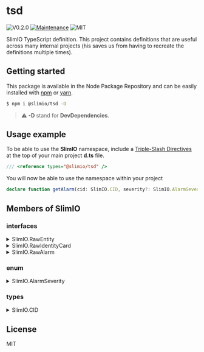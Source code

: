 # tsd
![V0.2.0](https://img.shields.io/badge/version-0.2.0-blue.svg)
[![Maintenance](https://img.shields.io/badge/Maintained%3F-yes-green.svg)](https://github.com/SlimIO/github/commit-activity)
![MIT](https://img.shields.io/github/license/mashape/apistatus.svg)

SlimIO TypeScript definition. This project contains definitions that are useful across many internal projects (his saves us from having to recreate the definitions multiple times).

## Getting started

This package is available in the Node Package Repository and can be easily installed with [npm](https://docs.npmjs.com/getting-started/what-is-npm) or [yarn](https://yarnpkg.com).

```bash
$ npm i @slimio/tsd -D
```

> ⚠️ **-D** stand for **DevDependencies**.

## Usage example
To be able to use the **SlimIO** namespace, include a [Triple-Slash Directives](https://www.typescriptlang.org/docs/handbook/triple-slash-directives.html) at the top of your main project **d.ts** file.
```ts
/// <reference types="@slimio/tsd" />
```

You will now be able to use the namespace within your project

```ts
declare function getAlarm(cid: SlimIO.CID, severity?: SlimIO.AlarmSeverity): SlimIO.RawAlarm;
```

## Members of SlimIO

### interfaces

<details><summary>SlimIO.RawEntity</summary>
<br />

```ts
interface RawEntity {
    name: string;
    description: string;
    descriptors?: {
        [key: string]: string;
    };
    parent?: number;
}
```
</details>

<details><summary>SlimIO.RawIdentityCard</summary>
<br />

```ts
interface RawIdentityCard {
    unit: string;
    entityId: number;
    description?: string;
    max?: number;
    interval?: number;
}
```
</details>

<details><summary>SlimIO.RawAlarm</summary>
<br />

```ts
interface RawAlarm {
    message: string;
    entityId: number;
    correlateKey: string;
    severity: number;
}
```
</details>

### enum

<details><summary>SlimIO.AlarmSeverity</summary>
<br />

```ts
enum AlarmSeverity {
    Critical,
    Major,
    Minor
}
```
</details>

### types

<details><summary>SlimIO.CID</summary>
<br />

```ts
type CID = string;
```
</details>

## License
MIT
